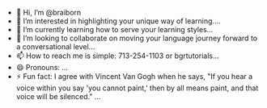 - 👋 Hi, I’m @braiborn
- 👀 I’m interested in highlighting your unique way of learning....
- 🌱 I’m currently learning how to serve your learning styles...
- 💞️ I’m looking to collaborate on moving your language journey forward to a conversational level...
- 📫 How to reach me is simple: 713-254-1103 or bgrtutorials...
- 😄 Pronouns: ...
- ⚡ Fun fact: I agree with Vincent Van Gogh when he says, "If you hear a voice within you say 'you cannot paint,' then by all means paint, and that voice will be silenced." ...

<!---
braiborn/braiborn is a ✨ special ✨ repository because its `README.md` (this file) appears on your GitHub profile.
You can click the Preview link to take a look at your changes.
--->
